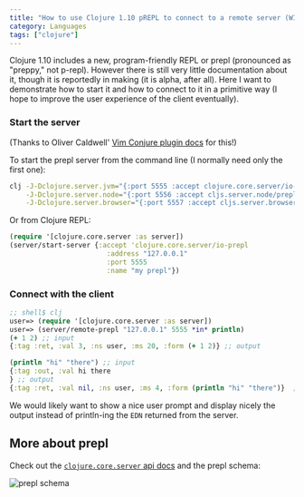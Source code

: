 ```yaml
---
title: "How to use Clojure 1.10 pREPL to connect to a remote server (WIP)"
category: Languages
tags: ["clojure"]
---
```


Clojure 1.10 includes a new, program-friendly REPL or prepl (pronounced as "preppy," not p-repl). However there is still very little documentation about it, though it is reportedly in making (it is alpha, after all). Here I want to demonstrate how to start it and how to connect to it in a primitive way (I hope to improve the user experience of the client eventually).

### Start the server

(Thanks to Oliver Caldwell' [Vim Conjure plugin docs](https://gist.github.com/Olical/8ddc726c41112be5eb450b12954d81f0) for this!)

To start the prepl server from the command line (I normally need only the first one):

```sh
clj -J-Dclojure.server.jvm="{:port 5555 :accept clojure.core.server/io-prepl}" \
    -J-Dclojure.server.node="{:port 5556 :accept cljs.server.node/prepl}" \
    -J-Dclojure.server.browser="{:port 5557 :accept cljs.server.browser/prepl}"
```

Or from Clojure REPL:

```clj
(require '[clojure.core.server :as server])
(server/start-server {:accept 'clojure.core.server/io-prepl
                        :address "127.0.0.1"
                        :port 5555
                        :name "my prepl"})
```

### Connect with the client

```clj
;; shell$ clj
user=> (require '[clojure.core.server :as server])
user=> (server/remote-prepl "127.0.0.1" 5555 *in* println)
(+ 1 2) ;; input
{:tag :ret, :val 3, :ns user, :ms 20, :form (+ 1 2)} ;; output

(println "hi" "there") ;; input
{:tag :out, :val hi there
} ;; output
{:tag :ret, :val nil, :ns user, :ms 4, :form (println "hi" "there")}  ;; output
```

We would likely want to show a nice user prompt and display nicely the output instead of println-ing the `EDN` returned from the server.

## More about prepl

Check out the [`clojure.core.server` api docs](https://clojure.github.io/clojure/clojure.core-api.html#clojure.core.server) and the prepl schema:

![prepl schema](https://clojure.org/images/content/reference/prepl/prepl.png)
